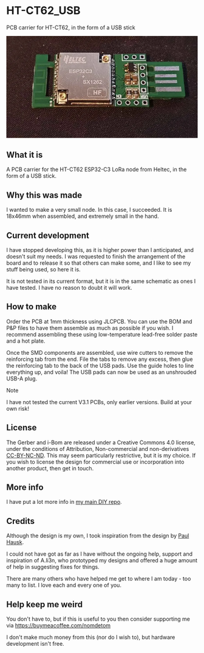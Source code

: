 # HT-CT62_USB
PCB carrier for HT-CT62, in the form of a USB stick

![HT-CT62_USB V3.0](./HT-CT62_USB_V3.0.webp)

## What it is
A PCB carrier for the HT-CT62 ESP32-C3 LoRa node from Heltec, in the form of a USB stick.

## Why this was made
I wanted to make a very small node. In this case, I succeeded. It is 18x46mm when assembled, and extremely small in the hand.

## Current development
I have stopped developing this, as it is higher power than I anticipated, and doesn't suit my needs. I was requested to finish the arrangement of the board and to release it so that others can make some, and I like to see my stuff being used, so here it is.

It is not tested in its current format, but it is in the same schematic as ones I have tested. I have no reason to doubt it will work.

## How to make
Order the PCB at 1mm thickness using JLCPCB. You can use the BOM and P&P files to have them assemble as much as possible if you wish. I recommend assembling these using low-temperature lead-free solder paste and a hot plate.

Once the SMD components are assembled, use wire cutters to remove the reinforcing tab from the end. File the tabs to remove any excess, then glue the reinforcing tab to the back of the USB pads. Use the guide holes to line everything up, and voila! The USB pads can now be used as an unshrouded USB-A plug.

>[!NOTE]
>I have not tested the current V3.1 PCBs, only earlier versions. Build at your own risk!

## License
The Gerber and i-Bom are released under a Creative Commons 4.0 license, under the conditions of Attribution, Non-commercial and non-derivatives [CC-BY-NC-ND](https://creativecommons.org/licenses/by-nc-nd/4.0/). This may seem particularly restrictive, but it is my choice. If you wish to license the design for commercial use or incorporation into another product, then get in touch.

## More info
I have put a lot more info in [my main DIY repo](https://github.com/NomDeTom/NiceRa).

## Credits
Although the design is my own, I took inspiration from the design by [Paul Hausk](https://gitlab.com/paulhausk/CheapMesh/-/tree/main).

I could not have got as far as I have without the ongoing help, support and inspiration of A.li3n, who prototyped my designs and offered a huge amount of help in suggesting fixes for things.

There are many others who have helped me get to where I am today - too many to list. I love each and every one of you.

## Help keep me weird
You don't have to, but if this is useful to you then consider supporting me via https://buymeacoffee.com/nomdetom

I don't make much money from this (nor do I wish to), but hardware development isn't free.
